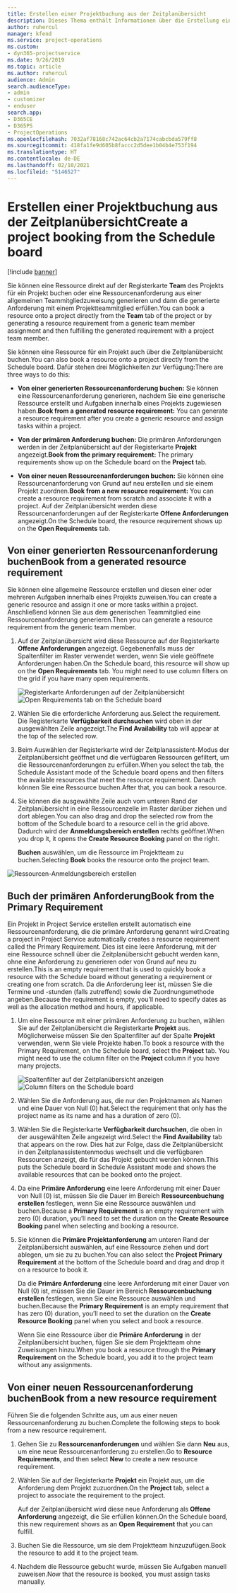 ```yaml
---
title: Erstellen einer Projektbuchung aus der Zeitplanübersicht
description: Dieses Thema enthält Informationen über die Erstellung einer Projektbuchung aus der Zeitplanübersicht.
author: ruhercul
manager: kfend
ms.service: project-operations
ms.custom:
- dyn365-projectservice
ms.date: 9/26/2019
ms.topic: article
ms.author: ruhercul
audience: Admin
search.audienceType:
- admin
- customizer
- enduser
search.app:
- D365CE
- D365PS
- ProjectOperations
ms.openlocfilehash: 7032af78168c742ac64cb2a7174cabcbda579ff8
ms.sourcegitcommit: 418fa1fe9d605b8faccc2d5dee1b04b4e753f194
ms.translationtype: HT
ms.contentlocale: de-DE
ms.lasthandoff: 02/10/2021
ms.locfileid: "5146527"
---
```

# <a name="create-a-project-booking-from-the-schedule-board"></a><span data-ttu-id="a6665-103">Erstellen einer Projektbuchung aus der Zeitplanübersicht</span><span class="sxs-lookup"><span data-stu-id="a6665-103">Create a project booking from the Schedule board</span></span>

[!include [banner](../includes/psa-now-project-operations.md)]

<span data-ttu-id="a6665-104">Sie können eine Ressource direkt auf der Registerkarte **Team** des Projekts für ein Projekt buchen oder eine Ressourcenanforderung aus einer allgemeinen Teammitgliedzuweisung generieren und dann die generierte Anforderung mit einem Projektteammitglied erfüllen.</span><span class="sxs-lookup"><span data-stu-id="a6665-104">You can book a resource onto a project directly from the **Team** tab of the project or by generating a resource requirement from a generic team member assignment and then fulfilling the generated requirement with a project team member.</span></span>

<span data-ttu-id="a6665-105">Sie können eine Ressource für ein Projekt auch über die Zeitplanübersicht buchen.</span><span class="sxs-lookup"><span data-stu-id="a6665-105">You can also book a resource onto a project directly from the Schedule board.</span></span> <span data-ttu-id="a6665-106">Dafür stehen drei Möglichkeiten zur Verfügung:</span><span class="sxs-lookup"><span data-stu-id="a6665-106">There are three ways to do this:</span></span>

- <span data-ttu-id="a6665-107">**Von einer generierten Ressourcenanforderung buchen:** Sie können eine Ressourcenanforderung generieren, nachdem Sie eine generische Ressource erstellt und Aufgaben innerhalb eines Projekts zugewiesen haben.</span><span class="sxs-lookup"><span data-stu-id="a6665-107">**Book from a generated resource requirement:** You can generate a resource requirement after you create a generic resource and assign tasks within a project.</span></span>

- <span data-ttu-id="a6665-108">**Von der primären Anforderung buchen:** Die primären Anforderungen werden in der Zeitplanübersicht auf der Registerkarte **Projekt** angezeigt.</span><span class="sxs-lookup"><span data-stu-id="a6665-108">**Book from the primary requirement:** The primary requirements show up on the Schedule board on the **Project** tab.</span></span> 

- <span data-ttu-id="a6665-109">**Von einer neuen Ressourcenanforderungen buchen:** Sie können eine Ressourcenanforderung von Grund auf neu erstellen und sie einem Projekt zuordnen.</span><span class="sxs-lookup"><span data-stu-id="a6665-109">**Book from a new resource requirement:** You can create a resource requirement from scratch and associate it with a project.</span></span> <span data-ttu-id="a6665-110">Auf der Zeitplanübersicht werden diese Ressourcenanforderungen auf der Registerkarte **Offene Anforderungen** angezeigt.</span><span class="sxs-lookup"><span data-stu-id="a6665-110">On the Schedule board, the resource requirement shows up on the **Open Requirements** tab.</span></span>

## <a name="book-from-a-generated-resource-requirement"></a><span data-ttu-id="a6665-111">Von einer generierten Ressourcenanforderung buchen</span><span class="sxs-lookup"><span data-stu-id="a6665-111">Book from a generated resource requirement</span></span>

<span data-ttu-id="a6665-112">Sie können eine allgemeine Ressource erstellen und diesen einer oder mehreren Aufgaben innerhalb eines Projekts zuweisen.</span><span class="sxs-lookup"><span data-stu-id="a6665-112">You can create a generic resource and assign it one or more tasks within a project.</span></span> <span data-ttu-id="a6665-113">Anschließend können Sie aus dem generischen Teammitglied eine Ressourcenanforderung generieren.</span><span class="sxs-lookup"><span data-stu-id="a6665-113">Then you can generate a resource requirement from the generic team member.</span></span> 

1.  <span data-ttu-id="a6665-114">Auf der Zeitplanübersicht wird diese Ressource auf der Registerkarte **Offene Anforderungen** angezeigt. Gegebenenfalls muss der Spaltenfilter im Raster verwendet werden, wenn Sie viele geöffnete Anforderungen haben.</span><span class="sxs-lookup"><span data-stu-id="a6665-114">On the Schedule board, this resource will show up on the **Open Requirements** tab. You might need to use column filters on the grid if you have many open requirements.</span></span> 

    <span data-ttu-id="a6665-115">![Registerkarte Anforderungen auf der Zeitplanübersicht](media/FAQ-Project-Booking-Schedule-Board-1.png "Screenshot der Anmeldungen und Zuweisungstabellen")</span><span class="sxs-lookup"><span data-stu-id="a6665-115">![Open Requirements tab on the Schedule board](media/FAQ-Project-Booking-Schedule-Board-1.png "Screenshot of bookings and assignments table")</span></span>

2. <span data-ttu-id="a6665-116">Wählen Sie die erforderliche Anforderung aus.</span><span class="sxs-lookup"><span data-stu-id="a6665-116">Select the requirement.</span></span> <span data-ttu-id="a6665-117">Die Registerkarte **Verfügbarkeit durchsuchen** wird oben in der ausgewählten Zeile angezeigt.</span><span class="sxs-lookup"><span data-stu-id="a6665-117">The **Find Availability** tab will appear at the top of the selected row.</span></span>
 
3. <span data-ttu-id="a6665-118">Beim Auswählen der Registerkarte wird der Zeitplanassistent-Modus der Zeitplanübersicht geöffnet und die verfügbaren Ressourcen gefiltert, um die Ressourcenanforderungen zu erfüllen.</span><span class="sxs-lookup"><span data-stu-id="a6665-118">When you select the tab, the Schedule Assistant mode of the Schedule board opens and then filters the available resources that meet the resource requirement.</span></span> <span data-ttu-id="a6665-119">Danach können Sie eine Ressource buchen.</span><span class="sxs-lookup"><span data-stu-id="a6665-119">After that, you can book a resource.</span></span>

4. <span data-ttu-id="a6665-120">Sie können die ausgewählte Zeile auch vom unteren Rand der Zeitplanübersicht in eine Ressourcenzelle im Raster darüber ziehen und dort ablegen.</span><span class="sxs-lookup"><span data-stu-id="a6665-120">You can also drag and drop the selected row from the bottom of the Schedule board to a resource cell in the grid above.</span></span> <span data-ttu-id="a6665-121">Dadurch wird der **Anmeldungsbereich erstellen** rechts geöffnet.</span><span class="sxs-lookup"><span data-stu-id="a6665-121">When you drop it, it opens the **Create Resource Booking** panel on the right.</span></span>

    <span data-ttu-id="a6665-122">**Buchen** auswählen, um die Ressource im Projektteam zu buchen.</span><span class="sxs-lookup"><span data-stu-id="a6665-122">Selecting **Book** books the resource onto the project team.</span></span>

![Ressourcen-Anmeldungsbereich erstellen](media/FAQ-Project-Booking-Schedule-Board-6.png "")
 

## <a name="book-from-the-primary-requirement"></a><span data-ttu-id="a6665-124">Buch der primären Anforderung</span><span class="sxs-lookup"><span data-stu-id="a6665-124">Book from the Primary Requirement</span></span>

<span data-ttu-id="a6665-125">Ein Projekt in Project Service erstellen erstellt automatisch eine Ressourcenanforderung, die die primäre Anforderung genannt wird.</span><span class="sxs-lookup"><span data-stu-id="a6665-125">Creating a project in Project Service automatically creates a resource requirement called the Primary Requirement.</span></span> <span data-ttu-id="a6665-126">Dies ist eine leere Anforderung, mit der eine Ressource schnell über die Zeitplanübersicht gebucht werden kann, ohne eine Anforderung zu generieren oder von Grund auf neu zu erstellen.</span><span class="sxs-lookup"><span data-stu-id="a6665-126">This is an empty requirement that is used to quickly book a resource with the Schedule board without generating a requirement or creating one from scratch.</span></span> <span data-ttu-id="a6665-127">Da die Anforderung leer ist, müssen Sie die Termine und -stunden (falls zutreffend) sowie die Zuordnungsmethode angeben.</span><span class="sxs-lookup"><span data-stu-id="a6665-127">Because the requirement is empty, you’ll need to specify dates as well as the allocation method and hours, if applicable.</span></span> 

1. <span data-ttu-id="a6665-128">Um eine Ressource mit einer primären Anforderung zu buchen, wählen Sie auf der Zeitplanübersicht die Registerkarte **Projekt** aus. Möglicherweise müssen Sie den Spaltenfilter auf der Spalte **Projekt** verwenden, wenn Sie viele Projekte haben.</span><span class="sxs-lookup"><span data-stu-id="a6665-128">To book a resource with the Primary Requirement, on the Schedule board, select the **Project** tab. You might need to use the column filter on the **Project** column if you have many projects.</span></span>

   <span data-ttu-id="a6665-129">![Spaltenfilter auf der Zeitplanübersicht anzeigen](media/FAQ-Project-Booking-Schedule-Board-2.png "Screenshot der Anmeldungen und Zuweisungstabellen")</span><span class="sxs-lookup"><span data-stu-id="a6665-129">![Column filters on the Schedule board](media/FAQ-Project-Booking-Schedule-Board-2.png "Screenshot of bookings and assignments table")</span></span>

2. <span data-ttu-id="a6665-130">Wählen Sie die Anforderung aus, die nur den Projektnamen als Namen und eine Dauer von Null (0) hat.</span><span class="sxs-lookup"><span data-stu-id="a6665-130">Select the requirement that only has the project name as its name and has a duration of zero (0).</span></span>

3. <span data-ttu-id="a6665-131">Wählen Sie die Registerkarte **Verfügbarkeit durchsuchen**, die oben in der ausgewählten Zeile angezeigt wird.</span><span class="sxs-lookup"><span data-stu-id="a6665-131">Select the **Find Availability** tab that appears on the row.</span></span> <span data-ttu-id="a6665-132">Dies hat zur Folge, dass die Zeitplanübersicht in den Zeitplanassistentenmodus wechselt und die verfügbaren Ressourcen anzeigt, die für das Projekt gebucht werden können.</span><span class="sxs-lookup"><span data-stu-id="a6665-132">This puts the Schedule board in Schedule Assistant mode and shows the available resources that can be booked onto the project.</span></span>

4. <span data-ttu-id="a6665-133">Da eine **Primäre Anforderung** eine leere Anforderung mit einer Dauer von Null (0) ist, müssen Sie die Dauer im Bereich **Ressourcenbuchung erstellen** festlegen, wenn Sie eine Ressource auswählen und buchen.</span><span class="sxs-lookup"><span data-stu-id="a6665-133">Because a **Primary Requirement** is an empty requirement with zero (0) duration, you’ll need to set the duration on the **Create Resource Booking** panel when selecting and booking a resource.</span></span>

5. <span data-ttu-id="a6665-134">Sie können die **Primäre Projektanforderung** am unteren Rand der Zeitplanübersicht auswählen, auf eine Ressource ziehen und dort ablegen, um sie zu zu buchen.</span><span class="sxs-lookup"><span data-stu-id="a6665-134">You can also select the **Project Primary Requirement** at the bottom of the Schedule board and drag and drop it on a resource to book it.</span></span>
 
    <span data-ttu-id="a6665-135">Da die **Primäre Anforderung** eine leere Anforderung mit einer Dauer von Null (0) ist, müssen Sie die Dauer im Bereich **Ressourcenbuchung erstellen** festlegen, wenn Sie eine Ressource auswählen und buchen.</span><span class="sxs-lookup"><span data-stu-id="a6665-135">Because the **Primary Requirement** is an empty requirement that has zero (0) duration, you’ll need to set the duration on the **Create Resource Booking** panel when you select and book a resource.</span></span>
 
    <span data-ttu-id="a6665-136">Wenn Sie eine Ressource über die **Primäre Anforderung** in der Zeitplanübersicht buchen, fügen Sie sie dem Projektteam ohne Zuweisungen hinzu.</span><span class="sxs-lookup"><span data-stu-id="a6665-136">When you book a resource through the **Primary Requirement** on the Schedule board, you add it to the project team without any assignments.</span></span>
 
## <a name="book-from-a-new-resource-requirement"></a><span data-ttu-id="a6665-137">Von einer neuen Ressourcenanforderung buchen</span><span class="sxs-lookup"><span data-stu-id="a6665-137">Book from a new resource requirement</span></span>
<span data-ttu-id="a6665-138">Führen Sie die folgenden Schritte aus, um aus einer neuen Ressourcenanforderung zu buchen.</span><span class="sxs-lookup"><span data-stu-id="a6665-138">Complete the following steps to book from a new resource requirement.</span></span> 

1. <span data-ttu-id="a6665-139">Gehen Sie zu **Ressourcenanforderungen** und wählen Sie dann **Neu** aus, um eine neue Ressourcenanforderung zu erstellen.</span><span class="sxs-lookup"><span data-stu-id="a6665-139">Go to **Resource Requirements**, and then select **New** to create a new resource requirement.</span></span>

2. <span data-ttu-id="a6665-140">Wählen Sie auf der Registerkarte **Projekt** ein Projekt aus, um die Anforderung dem Projekt zuzuordnen.</span><span class="sxs-lookup"><span data-stu-id="a6665-140">On the **Project** tab, select a project to associate the requirement to the project.</span></span>
 
    <span data-ttu-id="a6665-141">Auf der Zeitplanübersicht wird diese neue Anforderung als **Offene Anforderung** angezeigt, die Sie erfüllen können.</span><span class="sxs-lookup"><span data-stu-id="a6665-141">On the Schedule board, this new requirement shows as an **Open Requirement** that you can fulfill.</span></span>

3. <span data-ttu-id="a6665-142">Buchen Sie die Ressource, um sie dem Projektteam hinzuzufügen.</span><span class="sxs-lookup"><span data-stu-id="a6665-142">Book the resource to add it to the project team.</span></span>

4. <span data-ttu-id="a6665-143">Nachdem die Ressource gebucht wurde, müssen Sie Aufgaben manuell zuweisen.</span><span class="sxs-lookup"><span data-stu-id="a6665-143">Now that the resource is booked, you must assign tasks manually.</span></span>

